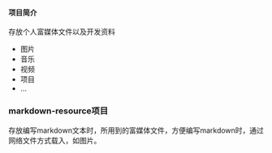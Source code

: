 #### 项目简介

存放个人富媒体文件以及开发资料

- 图片
- 音乐
- 视频
- 项目
- ...

### markdown-resource项目

存放编写markdown文本时，所用到的富媒体文件，方便编写markdown时，通过网络文件方式载入，如图片。



